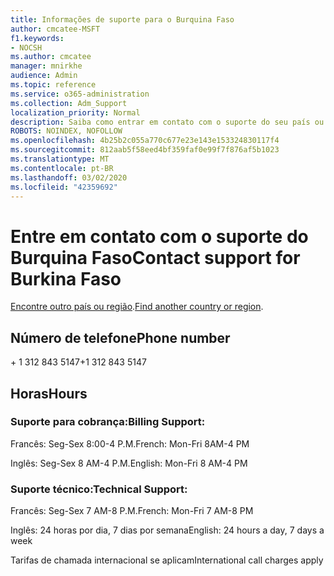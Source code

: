 ```yaml
---
title: Informações de suporte para o Burquina Faso
author: cmcatee-MSFT
f1.keywords:
- NOCSH
ms.author: cmcatee
manager: mnirkhe
audience: Admin
ms.topic: reference
ms.service: o365-administration
ms.collection: Adm_Support
localization_priority: Normal
description: Saiba como entrar em contato com o suporte do seu país ou região.
ROBOTS: NOINDEX, NOFOLLOW
ms.openlocfilehash: 4b25b2c055a770c677e23e143e153324830117f4
ms.sourcegitcommit: 812aab5f58eed4bf359faf0e99f7f876af5b1023
ms.translationtype: MT
ms.contentlocale: pt-BR
ms.lasthandoff: 03/02/2020
ms.locfileid: "42359692"
---
```

# <a name="contact-support-for-burkina-faso"></a><span data-ttu-id="dca81-103">Entre em contato com o suporte do Burquina Faso</span><span class="sxs-lookup"><span data-stu-id="dca81-103">Contact support for Burkina Faso</span></span>

<span data-ttu-id="dca81-104">[Encontre outro país ou região](../contact-support-for-business-products.md).</span><span class="sxs-lookup"><span data-stu-id="dca81-104">[Find another country or region](../contact-support-for-business-products.md).</span></span>

## <a name="phone-number"></a><span data-ttu-id="dca81-105">Número de telefone</span><span class="sxs-lookup"><span data-stu-id="dca81-105">Phone number</span></span>
<span data-ttu-id="dca81-106">+ 1 312 843 5147</span><span class="sxs-lookup"><span data-stu-id="dca81-106">+1 312 843 5147</span></span>

## <a name="hours"></a><span data-ttu-id="dca81-107">Horas</span><span class="sxs-lookup"><span data-stu-id="dca81-107">Hours</span></span>
### <a name="billing-support"></a><span data-ttu-id="dca81-108">Suporte para cobrança:</span><span class="sxs-lookup"><span data-stu-id="dca81-108">Billing Support:</span></span>

<span data-ttu-id="dca81-109">Francês: Seg-Sex 8:00-4 P.M.</span><span class="sxs-lookup"><span data-stu-id="dca81-109">French: Mon-Fri 8AM-4 PM</span></span>

<span data-ttu-id="dca81-110">Inglês: Seg-Sex 8 AM-4 P.M.</span><span class="sxs-lookup"><span data-stu-id="dca81-110">English: Mon-Fri 8 AM-4 PM</span></span>

### <a name="technical-support"></a><span data-ttu-id="dca81-111">Suporte técnico:</span><span class="sxs-lookup"><span data-stu-id="dca81-111">Technical Support:</span></span>

<span data-ttu-id="dca81-112">Francês: Seg-Sex 7 AM-8 P.M.</span><span class="sxs-lookup"><span data-stu-id="dca81-112">French: Mon-Fri 7 AM-8 PM</span></span>

<span data-ttu-id="dca81-113">Inglês: 24 horas por dia, 7 dias por semana</span><span class="sxs-lookup"><span data-stu-id="dca81-113">English: 24 hours a day, 7 days a week</span></span>

<span data-ttu-id="dca81-114">Tarifas de chamada internacional se aplicam</span><span class="sxs-lookup"><span data-stu-id="dca81-114">International call charges apply</span></span>
